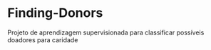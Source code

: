 # Finding-Donors
Projeto de aprendizagem supervisionada para classificar possíveis doadores para caridade
